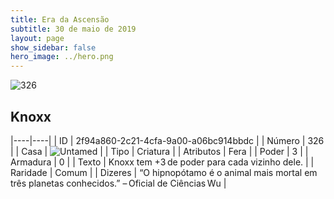 ```yaml
---
title: Era da Ascensão
subtitle: 30 de maio de 2019
layout: page
show_sidebar: false
hero_image: ../hero.png
---
```


![326](https://cdn.keyforgegame.com/media/card_front/pt/435_326_J52WHQGRFG59_pt.png)

## Knoxx

|----|----|
| ID | 2f94a860-2c21-4cfa-9a00-a06bc914bbdc |
| Número | 326 |
| Casa | ![Untamed](https://archonarcana.com/images/thumb/b/bd/Untamed.png/22px-Untamed.png "Indomados") |
| Tipo | Criatura |
| Atributos | Fera |
| Poder | 3 |
| Armadura | 0 |
| Texto | Knoxx tem +3 de poder para cada vizinho dele. |
| Raridade | Comum |
| Dizeres | “O hipnopótamo é o animal mais mortal em três planetas conhecidos.”  – Oficial de Ciências Wu |
